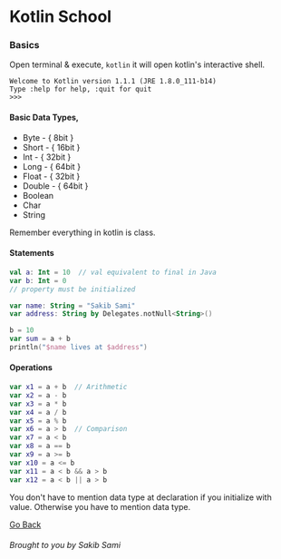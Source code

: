 # Kotlin School

### Basics
Open terminal & execute,
`kotlin` it will open kotlin's interactive shell.

```shell
Welcome to Kotlin version 1.1.1 (JRE 1.8.0_111-b14)
Type :help for help, :quit for quit
>>>
```

#### Basic Data Types,
* Byte - { 8bit }
* Short - { 16bit }
* Int - { 32bit }
* Long - { 64bit }
* Float - { 32bit }
* Double - { 64bit }
* Boolean
* Char
* String

Remember everything in kotlin is class.

#### Statements
```kotlin
val a: Int = 10  // val equivalent to final in Java
var b: Int = 0
// property must be initialized

var name: String = "Sakib Sami"
var address: String by Delegates.notNull<String>()

b = 10
var sum = a + b
println("$name lives at $address")
```

#### Operations
```kotlin
var x1 = a + b  // Arithmetic
var x2 = a - b
var x3 = a * b
var x4 = a / b
var x5 = a % b
var x6 = a > b  // Comparison
var x7 = a < b
var x8 = a == b
var x9 = a >= b
var x10 = a <= b
var x11 = a < b && a > b
var x12 = a < b || a > b
```

You don't have to mention data type at declaration if you initialize with value.
Otherwise you have to mention data type.


[Go Back](https://github.com/s4kibs4mi/KotlinSchool/blob/master/src/main/resources/tutorials/en/index.md)
###### Brought to you by Sakib Sami
